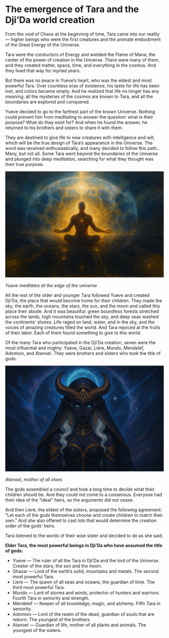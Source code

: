 # The emergence of Tara and the Dji’Da world creation  
  From the void of Chaos at the beginning of time, Tara came into our reality — higher beings who were the first creatures and the animate embodiment of the Great Energy of the Universe.

Tara were the conductors of Energy and wielded the Flame of Mana, the center of the power of creation in the Universe. There were many of them, and they created matter, space, time, and everything in the cosmos. And they lived that way for myriad years.

But there was no peace in Yueve’s heart, who was the eldest and most powerful Tara. Over countless eras of existence, his taste for life has been lost, and colors became empty. And he realized that life no longer has any meaning: all the mysteries of the cosmos are known to Tara, and all the boundaries are explored and conquered.

Yueve decided to go to the farthest part of the known Universe. Nothing could prevent him from meditating to answer the question: what is their purpose? What do they exist for? And when he found the answer, he returned to his brothers and sisters to share it with them.

They are destined to give life to new creatures with intelligence and will, which will be the true design of Tara’s appearance in the Universe. The word was received enthusiastically, and many decided to follow this path…Many, but not all. Some Tara went beyond the boundaries of the Universe and plunged into deep meditation, searching for what they thought was their true purpose.  

![](images/ueve-good.2x.png)

*Yueve meditates at the edge of the universe*  

All the rest of the older and younger Tara followed Yueve and created Dji’Da, the place that would become home for their children. They made the sky, the earth, the oceans, the stars, the sun, and the moon and called this place their abode. And it was beautiful: green boundless forests stretched across the lands, high mountains touched the sky, and deep seas washed the continents’ shores. Life raged on land, water, and in the sky, and the voices of amazing creatures filled the world. And Tara rejoiced at the fruits of their labor. Each of them found something to give to this world.

Of the many Tara who participated in the Dji’Da creation, seven were the most influential and mighty: Yueve, Gazar, Liere, Mundo, Mendelef, Adomion, and Atanoel. They were brothers and sisters who took the title of gods.

![](images/atanoel.2x.png)

*Atanoel, mother of all elves*

The gods assembled a council and took a long time to decide what their children should be. And they could not come to a consensus. Everyone had their idea of the “ideal” heirs, so the arguments did not cease.

And then Liere, the eldest of the sisters, proposed the following agreement: “Let each of the gods themselves choose and create children to match their own.” And she also offered to cast lots that would determine the creation order of the gods’ heirs.

Tara listened to the words of their wise sister and decided to do as she said.

**Elder Tara, the most powerful beings in Dji’Da who have assumed the title of gods:**

* Yueve — The ruler of all the Tara in Dji’Da and the lord of the Universe. Creator of the stars, the sun and the moon.
* Ghazar — Lord of the earth’s solid, mountains and metals. The second most powerful Tara.
* Liere — The queen of all seas and oceans, the guardian of time. The third most powerful Tara.
* Mundo — Lord of storms and winds, protector of hunters and warriors. Fourth Tara in seniority and strength.
* Mendelef — Keeper of all knowledge, magic, and alchemy. Fifth Tara in seniority.
* Adomion — Lord of the realm of the dead, guardian of souls that are reborn. The youngest of the brothers.
* Atanoel — Guardian of life, mother of all plants and animals. The youngest of the sisters.